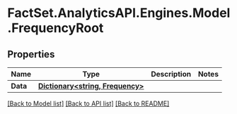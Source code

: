 # FactSet.AnalyticsAPI.Engines.Model.FrequencyRoot

## Properties

Name | Type | Description | Notes
------------ | ------------- | ------------- | -------------
**Data** | [**Dictionary&lt;string, Frequency&gt;**](Frequency.md) |  | 

[[Back to Model list]](../README.md#documentation-for-models) [[Back to API list]](../README.md#documentation-for-api-endpoints) [[Back to README]](../README.md)


